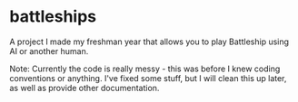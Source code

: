 # battleships

A project I made my freshman year that allows you to play Battleship using AI or another human.  

Note: Currently the code is really messy - this was before I knew coding conventions or anything. I've fixed
some stuff, but I will clean this up later, as well as provide other documentation.
